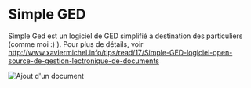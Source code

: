 Simple GED
==========

Simple Ged est un logiciel de GED simplifié à destination des particuliers (comme moi :) ). Pour plus de détails, voir http://www.xaviermichel.info/tips/read/17/Simple-GED-logiciel-open-source-de-gestion-lectronique-de-documents


![Ajout d'un document](https://raw.github.com/xaviermichel/simple-ged/master/screenshot/add_doc.png)
